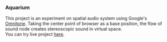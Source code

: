 ### Aquarium
This project is an experiment on spatial audio system using Google's [Omnitone](https://github.com/GoogleChrome/omnitone). Taking the center point of browser as a base position, the flow of sound node creates stereoscopic sound in virtual space.<br>
You can try live project [here](https://byjoohyunpark.github.io/aquarium/).
